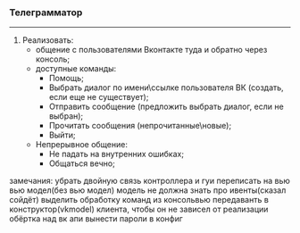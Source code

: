 ### Телеграмматор

___
  
1. Реализовать:
      + общение с пользователями Вконтакте туда и обратно через консоль;
      + доступные команды:
        * Помощь;
        * Выбрать диалог по имени\ссылке пользователя ВК (создать, если еще не существует);
        * Отправить сообщение (предложить выбрать диалог, если не выбран);
        * Прочитать сообщения (непрочитанные\новые);
        * Выйти;
      + Непрерывное общение:
        * Не падать на внутренних ошибках;
        * Общаться вечно;
      
замечания: убрать двойную связь контроллера и гуи
            переписать на вью вью модел(без вью модел)
            модель не должна знать про ивенты(сказал сойдёт)
            выделить обработку команд из консольвью
            передаванть в конструктор(vkmodel) клиента, чтобы он не зависел от реализации
            обёртка над вк апи
            вынести пароли в конфиг
  

